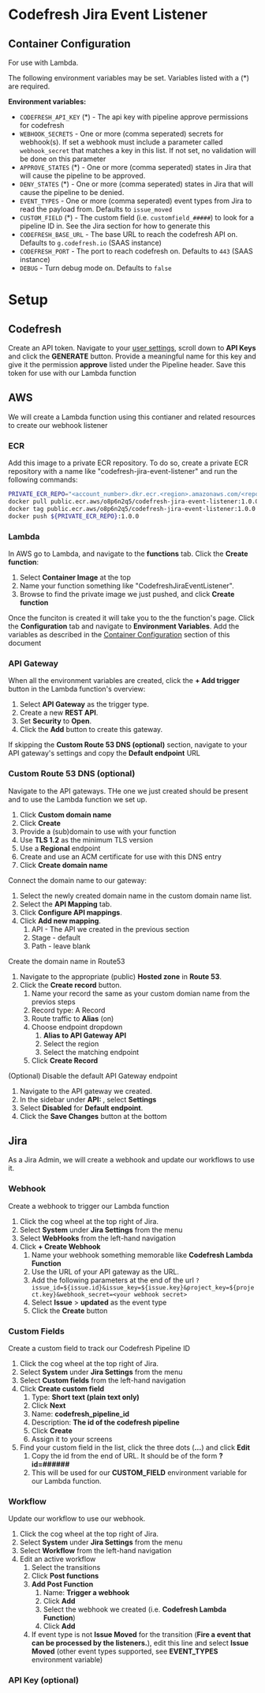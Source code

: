 # Codefresh Jira Event Listener

## Container Configuration

For use with Lambda.

The following environment variables may be set. Variables listed with a (*) are required.

**Environment variables:**

- `CODEFRESH_API_KEY` (*) - The api key with pipeline approve permissions for codefresh
- `WEBHOOK_SECRETS` - One or more (comma seperated) secrets for webhook(s). If set a webhook must include a parameter called `webhook_secret` that matches a key in this list. If not set, no validation will be done on this parameter
- `APPROVE_STATES` (*) - One or more (comma seperated) states in Jira that will cause the pipeline to be approved.
- `DENY_STATES` (*) - One or more (comma seperated) states in Jira that will cause the pipeline to be denied.
- `EVENT_TYPES` - One or more (comma seperated) event types from Jira to read the payload from. Defaults to `issue_moved`
- `CUSTOM_FIELD` (*) - The custom field (i.e. `customfield_#####`) to look for a pipeline ID in. See the Jira section for how to generate this
- `CODEFRESH_BASE_URL` - The base URL to reach the codefresh API on. Defaults to `g.codefresh.io` (SAAS instance)
- `CODEFRESH_PORT` - The port to reach codefresh on. Defaults to `443` (SAAS instance)
- `DEBUG` - Turn debug mode on. Defaults to `false`

# Setup

## Codefresh

Create an API token. Navigate to your [user settings](https://g.codefresh.io/user/settings), scroll down to **API Keys** and click the **GENERATE** button. Provide a meaningful name for this key and give it the permission **approve** listed under the Pipeline header. Save this token for use with our Lambda function

## AWS

We will create a Lambda function using this contianer and related resources to create our webhook listener

### ECR

Add this image to a private ECR repository. To do so, create a private ECR repository with a name like "codefresh-jira-event-listener" and run the following commands:

```bash
PRIVATE_ECR_REPO="<account_number>.dkr.ecr.<region>.amazonaws.com/<repo_name>"
docker pull public.ecr.aws/o8p6n2q5/codefresh-jira-event-listener:1.0.0
docker tag public.ecr.aws/o8p6n2q5/codefresh-jira-event-listener:1.0.0 ${PRIVATE_ECR_REPO}:1.0.0
docker push ${PRIVATE_ECR_REPO}:1.0.0
```

### Lambda

In AWS go to Lambda, and navigate to the **functions** tab. Click the **Create function**:

1. Select **Container Image** at the top
1. Name your function something like "CodefreshJiraEventListener".
1. Browse to find the private image we just pushed, and click **Create function**

Once the funciton is created it will take you to the the function's page. Click the **Configuration** tab and navigate to **Environment Variables**. Add the variables as described in the [Container Configuration](#ContainerConfiguration) section of this document

### API Gateway

When all the environment variables are created, click the **+ Add trigger** button in the Lambda function's overview:

1. Select **API Gateway** as the trigger type.
1. Create a new **REST API**.
1. Set **Security** to **Open**.
1. Click the **Add** button to create this gateway.

If skipping the **Custom Route 53 DNS (optional)** section, navigate to your API gateway's settings and copy the **Default endpoint** URL

### Custom Route 53 DNS (optional)

Navigate to the API gateways. THe one we just created should be present and to use the Lambda function we set up.

1. Click **Custom domain name**
1. Click **Create**
1. Provide a (sub)domain to use with your function
1. Use **TLS 1.2** as the minimum TLS version
1. Use a **Regional** endpoint
1. Create and use an ACM certificate for use with this DNS entry
1. Click **Create domain name**

Connect the domain name to our gateway:

1. Select the newly created domain name in the custom domain name list.
1. Select the **API Mapping** tab.
1. Click **Configure API mappings**.
1. Click **Add new mapping**.
    1. API - The API we created in the previous section
    2. Stage - default
    3. Path - leave blank

Create the domain name in Route53
1. Navigate to the appropriate (public) **Hosted zone** in **Route 53**.
1. Click the **Create record** button.
    1. Name your record the same as your custom domian name from the previos steps
    1. Record type: A Record
    1. Route traffic to **Alias** (on)
    1. Choose endpoint dropdown
        1. **Alias to API Gateway API**
        1. Select the region
        1. Select the matching endpoint
    1. Click **Create Record**


(Optional) Disable the default API Gateway endpoint

1. Navigate to the API gateway we created.
1. In the sidebar under **API: <our gateway name>**, select **Settings**
1. Select **Disabled** for **Default endpoint**.
1. Click the **Save Changes** button at the bottom


## Jira

As a Jira Admin, we will create a webhook and update our workflows to use it.

### Webhook

Create a webhook to trigger our Lambda function

1. Click the cog wheel at the top right of Jira.
1. Select **System** under **Jira Settings** from the menu
1. Select **WebHooks** from the left-hand navigation
1. Click **+ Create Webhook**
    1. Name your webhook something memorable like **Codefresh Lambda Function**
    1. Use the URL of your API gateway as the URL.
    1. Add the following parameters at the end of the url `?issue_id=${issue.id}&issue_key=${issue.key}&project_key=${project.key}&webhook_secret=<your webhook secret>`
    1. Select **Issue** > **updated** as the event type
    1. Click the **Create** button

### Custom Fields

Create a custom field to track our Codefresh Pipeline ID

1. Click the cog wheel at the top right of Jira.
1. Select **System** under **Jira Settings** from the menu
1. Select **Custom fields** from the left-hand navigation
1. Click **Create custom field**
    1. Type: **Short text (plain text only)**
    1. Click **Next**
    1. Name: **codefresh_pipeline_id**
    1. Description: **The id of the codefresh pipeline**
    1. Click **Create**
    1. Assign it to your screens
1. Find your custom field in the list, click the three dots (**...**) and click **Edit**
    1. Copy the id from the end of URL. It should be of the form **?id=######**
    1. This will be used for our **CUSTOM_FIELD** environment variable for our Lambda function.

### Workflow

Update our workflow to use our webhook.

1. Click the cog wheel at the top right of Jira.
1. Select **System** under **Jira Settings** from the menu
1. Select **Workflow** from the left-hand navigation
1. Edit an active workflow
    1. Select the transitions
    1. Click **Post functions**
    1. **Add Post Function**
        1. Name: **Trigger a webhook**
        1. Click **Add**
        1. Select the webhook we created (i.e. **Codefresh Lambda Function**)
        1. Click **Add**
    1. If event type is not **Issue Moved** for the transition (**Fire a <event type> event that can be processed by the listeners.**), edit this line and select **Issue Moved** (other event types supported, see **EVENT_TYPES** environment variable)


### API Key (optional)
